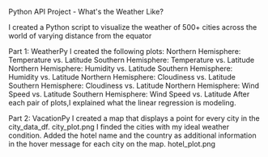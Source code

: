 
Python API Project - What's the Weather Like?

I created a Python script to visualize the weather of 500+ cities across the world of varying distance from the equator


Part 1: WeatherPy
I created  the following plots:
Northern Hemisphere: Temperature vs. Latitude
Southern Hemisphere: Temperature vs. Latitude
Northern Hemisphere: Humidity vs. Latitude
Southern Hemisphere: Humidity vs. Latitude
Northern Hemisphere: Cloudiness vs. Latitude
Southern Hemisphere: Cloudiness vs. Latitude
Northern Hemisphere: Wind Speed vs. Latitude
Southern Hemisphere: Wind Speed vs. Latitude
After each pair of plots,I explained what the linear regression is modeling. 


Part 2: VacationPy
I created a map that displays a point for every city in the city_data_df.
city_plot.png
I finded the cities with my  ideal weather condition. 
Added the hotel name and the country as additional information in the hover message for each city on the map.
hotel_plot.png
